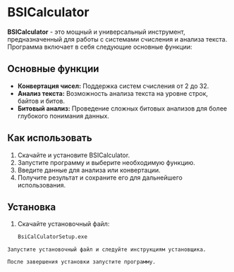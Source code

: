 # BSICalculator

**BSICalculator** - это мощный и универсальный инструмент, предназначенный для работы с системами счисления и анализа текста. Программа включает в себя следующие основные функции:

## Основные функции
- **Конвертация чисел:** Поддержка систем счисления от 2 до 32.
- **Анализ текста:** Возможность анализа текста на уровне строк, байтов и битов.
- **Битовый анализ:** Проведение сложных битовых анализов для более глубокого понимания данных.

## Как использовать
1. Скачайте и установите BSICalculator.
2. Запустите программу и выберите необходимую функцию.
3. Введите данные для анализа или конвертации.
4. Получите результат и сохраните его для дальнейшего использования.

## Установка
1. Скачайте установочный файл:
   ```bash
   BsiCalCulatorSetup.exe
  ```
Запустите установочный файл и следуйте инструкциям установщика.

После завершения установки запустите программу.
